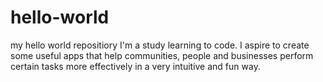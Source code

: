 # hello-world
my hello world repositiory
I'm a study learning to code.  I aspire to create some useful apps that help communities, people and businesses perform certain tasks more effectively in a very intuitive and fun way.

